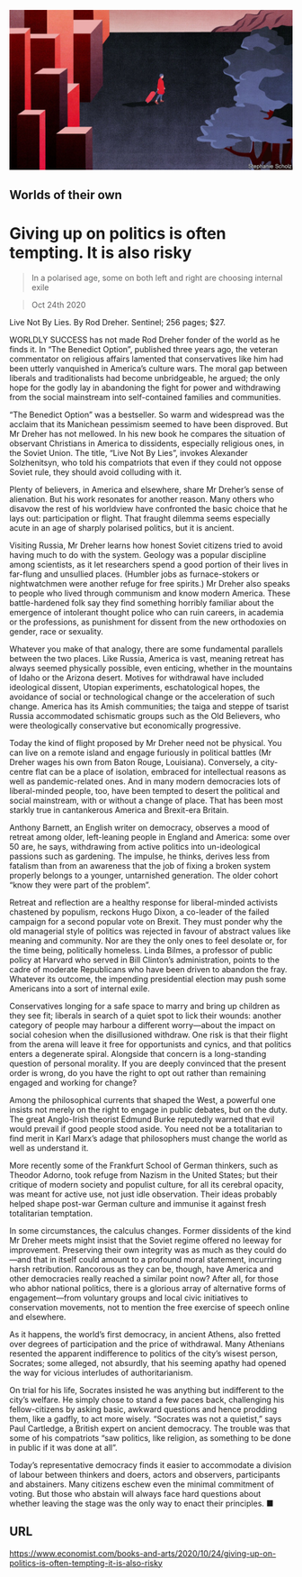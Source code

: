 ![](./images/20201024_BKD001_0.jpg)

## Worlds of their own

# Giving up on politics is often tempting. It is also risky

> In a polarised age, some on both left and right are choosing internal exile

> Oct 24th 2020

Live Not By Lies. By Rod Dreher. Sentinel; 256 pages; $27.

WORLDLY SUCCESS has not made Rod Dreher fonder of the world as he finds it. In “The Benedict Option”, published three years ago, the veteran commentator on religious affairs lamented that conservatives like him had been utterly vanquished in America’s culture wars. The moral gap between liberals and traditionalists had become unbridgeable, he argued; the only hope for the godly lay in abandoning the fight for power and withdrawing from the social mainstream into self-contained families and communities.

“The Benedict Option” was a bestseller. So warm and widespread was the acclaim that its Manichean pessimism seemed to have been disproved. But Mr Dreher has not mellowed. In his new book he compares the situation of observant Christians in America to dissidents, especially religious ones, in the Soviet Union. The title, “Live Not By Lies”, invokes Alexander Solzhenitsyn, who told his compatriots that even if they could not oppose Soviet rule, they should avoid colluding with it.

Plenty of believers, in America and elsewhere, share Mr Dreher’s sense of alienation. But his work resonates for another reason. Many others who disavow the rest of his worldview have confronted the basic choice that he lays out: participation or flight. That fraught dilemma seems especially acute in an age of sharply polarised politics, but it is ancient.

Visiting Russia, Mr Dreher learns how honest Soviet citizens tried to avoid having much to do with the system. Geology was a popular discipline among scientists, as it let researchers spend a good portion of their lives in far-flung and unsullied places. (Humbler jobs as furnace-stokers or nightwatchmen were another refuge for free spirits.) Mr Dreher also speaks to people who lived through communism and know modern America. These battle-hardened folk say they find something horribly familiar about the emergence of intolerant thought police who can ruin careers, in academia or the professions, as punishment for dissent from the new orthodoxies on gender, race or sexuality.

Whatever you make of that analogy, there are some fundamental parallels between the two places. Like Russia, America is vast, meaning retreat has always seemed physically possible, even enticing, whether in the mountains of Idaho or the Arizona desert. Motives for withdrawal have included ideological dissent, Utopian experiments, eschatological hopes, the avoidance of social or technological change or the acceleration of such change. America has its Amish communities; the taiga and steppe of tsarist Russia accommodated schismatic groups such as the Old Believers, who were theologically conservative but economically progressive.

Today the kind of flight proposed by Mr Dreher need not be physical. You can live on a remote island and engage furiously in political battles (Mr Dreher wages his own from Baton Rouge, Louisiana). Conversely, a city-centre flat can be a place of isolation, embraced for intellectual reasons as well as pandemic-related ones. And in many modern democracies lots of liberal-minded people, too, have been tempted to desert the political and social mainstream, with or without a change of place. That has been most starkly true in cantankerous America and Brexit-era Britain.

Anthony Barnett, an English writer on democracy, observes a mood of retreat among older, left-leaning people in England and America: some over 50 are, he says, withdrawing from active politics into un-ideological passions such as gardening. The impulse, he thinks, derives less from fatalism than from an awareness that the job of fixing a broken system properly belongs to a younger, untarnished generation. The older cohort “know they were part of the problem”.

Retreat and reflection are a healthy response for liberal-minded activists chastened by populism, reckons Hugo Dixon, a co-leader of the failed campaign for a second popular vote on Brexit. They must ponder why the old managerial style of politics was rejected in favour of abstract values like meaning and community. Nor are they the only ones to feel desolate or, for the time being, politically homeless. Linda Bilmes, a professor of public policy at Harvard who served in Bill Clinton’s administration, points to the cadre of moderate Republicans who have been driven to abandon the fray. Whatever its outcome, the impending presidential election may push some Americans into a sort of internal exile.

Conservatives longing for a safe space to marry and bring up children as they see fit; liberals in search of a quiet spot to lick their wounds: another category of people may harbour a different worry—about the impact on social cohesion when the disillusioned withdraw. One risk is that their flight from the arena will leave it free for opportunists and cynics, and that politics enters a degenerate spiral. Alongside that concern is a long-standing question of personal morality. If you are deeply convinced that the present order is wrong, do you have the right to opt out rather than remaining engaged and working for change?

Among the philosophical currents that shaped the West, a powerful one insists not merely on the right to engage in public debates, but on the duty. The great Anglo-Irish theorist Edmund Burke reputedly warned that evil would prevail if good people stood aside. You need not be a totalitarian to find merit in Karl Marx’s adage that philosophers must change the world as well as understand it.

More recently some of the Frankfurt School of German thinkers, such as Theodor Adorno, took refuge from Nazism in the United States; but their critique of modern society and populist culture, for all its cerebral opacity, was meant for active use, not just idle observation. Their ideas probably helped shape post-war German culture and immunise it against fresh totalitarian temptation.

In some circumstances, the calculus changes. Former dissidents of the kind Mr Dreher meets might insist that the Soviet regime offered no leeway for improvement. Preserving their own integrity was as much as they could do—and that in itself could amount to a profound moral statement, incurring harsh retribution. Rancorous as they can be, though, have America and other democracies really reached a similar point now? After all, for those who abhor national politics, there is a glorious array of alternative forms of engagement—from voluntary groups and local civic initiatives to conservation movements, not to mention the free exercise of speech online and elsewhere.

As it happens, the world’s first democracy, in ancient Athens, also fretted over degrees of participation and the price of withdrawal. Many Athenians resented the apparent indifference to politics of the city’s wisest person, Socrates; some alleged, not absurdly, that his seeming apathy had opened the way for vicious interludes of authoritarianism.

On trial for his life, Socrates insisted he was anything but indifferent to the city’s welfare. He simply chose to stand a few paces back, challenging his fellow-citizens by asking basic, awkward questions and hence prodding them, like a gadfly, to act more wisely. “Socrates was not a quietist,” says Paul Cartledge, a British expert on ancient democracy. The trouble was that some of his compatriots “saw politics, like religion, as something to be done in public if it was done at all”.

Today’s representative democracy finds it easier to accommodate a division of labour between thinkers and doers, actors and observers, participants and abstainers. Many citizens eschew even the minimal commitment of voting. But those who abstain will always face hard questions about whether leaving the stage was the only way to enact their principles. ■

## URL

https://www.economist.com/books-and-arts/2020/10/24/giving-up-on-politics-is-often-tempting-it-is-also-risky
